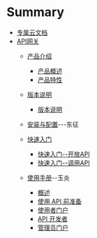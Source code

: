 # Summary

* [专属云文档](README.md)
* [API网关](articles/apigateway/)
  * [产品介绍](articles/apigateway/1-/)
     * [产品概述](articles/apigateway/1-/Introduction.md)
     * [产品特性](articles/apigateway/1-/ProducFteatures.md)
  * [版本说明](articles/apigateway/2-/)
     * [版本说明](articles/apigateway/2-/version.md)
  * [安装与配置](articles/apigateway/3-/)---东征
  
  * [快速入门](articles/apigateway/4-/)
     * [快速入门--开放API](articles/apigateway/4-/openAPI.md)
     * [快速入门--调用API](articles/apigateway/4-/invokeAPI.md)
  * [使用手册](articles/apigateway/5-/)--玉炎
    * [概述](articles/apigateway/5-/summary.md)
    * [使用 API 前准备](articles/apigateway/5-/preparation.md)
    * [使用者门户](articles/apigateway/5-/user_gateway.md)
    * [API 开发者](articles/apigateway/5-/developer_gateway.md)
    * [管理员门户](articles/apigateway/5-/admin_gateway.md)
 


